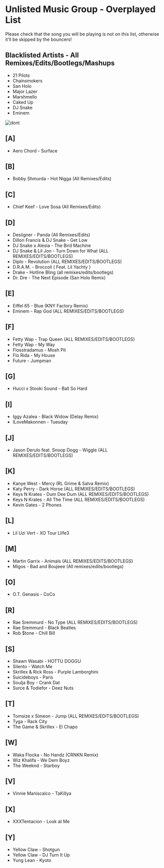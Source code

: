 Unlisted Music Group - Overplayed List
======

Please check that the song you will be playing is not on this list, otherwise it'll be skipped by the bouncers!

## Blacklisted Artists - All Remixes/Edits/Bootlegs/Mashups 
* 21 Pilots
* Chainsmokers
* San Holo
* Major Lazer
* Marshmello
* Caked Up
* DJ Snake
* Eminem

![dont](http://www.reactiongifs.com/r/2013/07/dont-try-it.gif)


## [A]
* Aero Chord - Surface 

## [B] 
* Bobby Shmurda - Hot Nigga (All Remixes/Edits) 

## [C]
* Chief Keef - Love Sosa (All Remixes/Edits)

## [D]
* Desiigner - Panda (All Remixes/Edits)
* Dillon Francis & DJ Snake - Get Low
* DJ Snake x Alesia - The Bird Machine
* DJ Snake & Lil Jon - Turn Down for What  (ALL REMIXES/EDITS/BOOTLEGS)
* Diplo - Revolution (ALL REMIXES/EDITS/BOOTLEGS)
* D.R.A.M. - Broccoli ( Feat. Lil Yachty )
* Drake - Hotline Bling (all remixes/edits/bootlegs)
* Dr. Dre - The Next Episode (San Holo Remix)

## [E]
* Eiffel 65 - Blue (KNY Factory Remix)
* Eminem - Rap God (ALL REMIXES/EDITS/BOOTLEGS)

## [F]
* Fetty Wap - Trap Queen  (ALL REMIXES/EDITS/BOOTLEGS)
* Fetty Wap - My Way
* Flosstradamus - Mosh Pit
* Flo Rida - My House
* Future - Jumpman 

## [G]
* Hucci x Stooki Sound - Ball So Hard

## [I]
* Iggy Azalea - Black Widow (Delay Remix)
* ILoveMakonnen - Tuesday 

## [J]
* Jason Derulo feat. Snoop Dogg - Wiggle (ALL REMIXES/EDITS/BOOTLEGS)

## [K]
* Kanye West - Mercy (RL Grime & Salva Remix)
* Katy Perry - Dark Horse (ALL REMIXES/EDITS/BOOTLEGS)
* Keys N Krates - Dum Dee Dum (ALL REMIXES/EDITS/BOOTLEGS)
* Keys N Krates - All The Time (ALL REMIXES/EDITS/BOOTLEGS)
* Kevin Gates - 2 Phones

## [L]
* Lil Uzi Vert - XO Tour Llife3 

## [M]
* Martin Garrix - Animals (ALL REMIXES/EDITS/BOOTLEGS)
* Migos - Bad and Boujeee (All remixes/edits/bootlegs)

## [O]
* O.T. Genasis - CoCo

## [R]
* Rae Sremmurd - No Type (ALL REMIXES/EDITS/BOOTLEGS)
* Rae Sremmurd - Black Beatles 
* Rob $tone - Chill Bill

## [S]
* Shawn Wasabi - HOTTU DOGGU
* Silento - Watch Me 
* Skrillex & Rick Ross - Purple Lamborghini
* Suicideboys - Paris
* Soulja Boy - Crank Dat
* Surce & Todiefor - Deez Nuts

## [T]
* Tomsize x Simeon - Jump (ALL REMIXES/EDITS/BOOTLEGS)
* Tyga - Rack City
* The Game & Skrillex - El Chapo

## [W]
* Waka Flocka - No Handz (CRNKN Remix)
* Wiz Khalifa - We Dem Boyz 
* The Weeknd - Starboy

## [V]
* Vinnie Maniscalco - TaKillya

## [X]
* XXXTentacion - Look at Me

## [Y]
* Yellow Claw - Shotgun
* Yellow Claw - DJ Turn It Up
* Yung Lean - Kyoto
